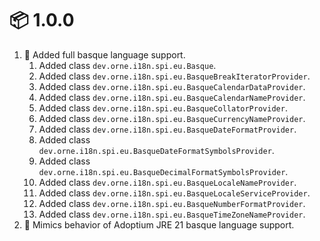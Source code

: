 # :package: 1.0.0

01. :gift: Added full basque language support.
    01. Added class `dev.orne.i18n.spi.eu.Basque`.
    01. Added class `dev.orne.i18n.spi.eu.BasqueBreakIteratorProvider`.
    01. Added class `dev.orne.i18n.spi.eu.BasqueCalendarDataProvider`.
    01. Added class `dev.orne.i18n.spi.eu.BasqueCalendarNameProvider`.
    01. Added class `dev.orne.i18n.spi.eu.BasqueCollatorProvider`.
    01. Added class `dev.orne.i18n.spi.eu.BasqueCurrencyNameProvider`.
    01. Added class `dev.orne.i18n.spi.eu.BasqueDateFormatProvider`.
    01. Added class `dev.orne.i18n.spi.eu.BasqueDateFormatSymbolsProvider`.
    01. Added class `dev.orne.i18n.spi.eu.BasqueDecimalFormatSymbolsProvider`.
    01. Added class `dev.orne.i18n.spi.eu.BasqueLocaleNameProvider`.
    01. Added class `dev.orne.i18n.spi.eu.BasqueLocaleServiceProvider`.
    01. Added class `dev.orne.i18n.spi.eu.BasqueNumberFormatProvider`.
    01. Added class `dev.orne.i18n.spi.eu.BasqueTimeZoneNameProvider`.
01. :gift: Mimics behavior of Adoptium JRE 21 basque language support.
